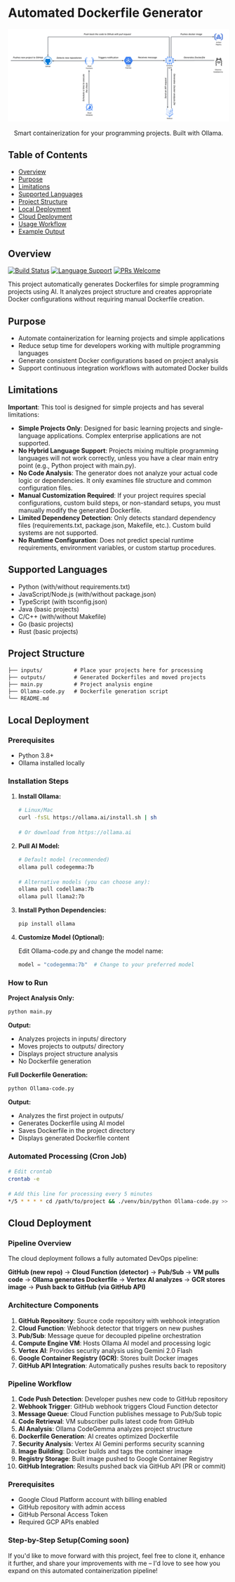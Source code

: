 # Automated Dockerfile Generator

<p align="center">
  <img src="Dockerfile_Genrator_roadmap.png" alt="Python Version">

</p>

<p align="center">
  Smart containerization for your programming projects. Built with Ollama.
</p>



## Table of Contents

- [Overview](#overview)
- [Purpose](#purpose)
- [Limitations](#limitations)
- [Supported Languages](#supported-languages)
- [Project Structure](#project-structure)
- [Local Deployment](#local-deployment)
- [Cloud Deployment](#cloud-deployment)
- [Usage Workflow](#usage-workflow)
- [Example Output](#example-output)

## Overview

[![Build Status](https://img.shields.io/badge/build-passing-brightgreen.svg)](https://github.com/yourusername/dockerfile-generator)
[![Language Support](https://img.shields.io/badge/languages-7-orange.svg)](#supported-languages)
[![PRs Welcome](https://img.shields.io/badge/PRs-welcome-brightgreen.svg)](http://makeapullrequest.com)

This project automatically generates Dockerfiles for simple programming projects using AI. It analyzes project structure and creates appropriate Docker configurations without requiring manual Dockerfile creation.

## Purpose

- Automate containerization for learning projects and simple applications
- Reduce setup time for developers working with multiple programming languages
- Generate consistent Docker configurations based on project analysis
- Support continuous integration workflows with automated Docker builds

## Limitations

**Important**: This tool is designed for simple projects and has several limitations:

- **Simple Projects Only**: Designed for basic learning projects and single-language applications. Complex enterprise applications are not supported.
- **No Hybrid Language Support**: Projects mixing multiple programming languages will not work correctly, unless you have a clear main entry point (e.g., Python project with main.py).
- **No Code Analysis**: The generator does not analyze your actual code logic or dependencies. It only examines file structure and common configuration files.
- **Manual Customization Required**: If your project requires special configurations, custom build steps, or non-standard setups, you must manually modify the generated Dockerfile.
- **Limited Dependency Detection**: Only detects standard dependency files (requirements.txt, package.json, Makefile, etc.). Custom build systems are not supported.
- **No Runtime Configuration**: Does not predict special runtime requirements, environment variables, or custom startup procedures.

## Supported Languages

- Python (with/without requirements.txt)
- JavaScript/Node.js (with/without package.json)
- TypeScript (with tsconfig.json)
- Java (basic projects)
- C/C++ (with/without Makefile)
- Go (basic projects)
- Rust (basic projects)

## Project Structure

```
├── inputs/          # Place your projects here for processing
├── outputs/         # Generated Dockerfiles and moved projects
├── main.py          # Project analysis engine
├── Ollama-code.py   # Dockerfile generation script
└── README.md
```

## Local Deployment

### Prerequisites

- Python 3.8+
- Ollama installed locally

### Installation Steps

1. **Install Ollama:**
   ```bash
   # Linux/Mac
   curl -fsSL https://ollama.ai/install.sh | sh
   
   # Or download from https://ollama.ai
   ```

2. **Pull AI Model:**
   ```bash
   # Default model (recommended)
   ollama pull codegemma:7b
   
   # Alternative models (you can choose any):
   ollama pull codellama:7b
   ollama pull llama2:7b
   ```

3. **Install Python Dependencies:**
   ```bash
   pip install ollama
   ```

4. **Customize Model (Optional):**
   
   Edit Ollama-code.py and change the model name:
   ```python
   model = "codegemma:7b"  # Change to your preferred model
   ```

### How to Run

**Project Analysis Only:**
```bash
python main.py
```

**Output:**
- Analyzes projects in inputs/ directory
- Moves projects to outputs/ directory
- Displays project structure analysis
- No Dockerfile generation

**Full Dockerfile Generation:**
```bash
python Ollama-code.py
```

**Output:**
- Analyzes the first project in outputs/
- Generates Dockerfile using AI model
- Saves Dockerfile in the project directory
- Displays generated Dockerfile content

### Automated Processing (Cron Job)

```bash
# Edit crontab
crontab -e

# Add this line for processing every 5 minutes
*/5 * * * * cd /path/to/project && ./venv/bin/python Ollama-code.py >> /tmp/docker-gen.log 2>&1
```

## Cloud Deployment

### Pipeline Overview

The cloud deployment follows a fully automated DevOps pipeline:

**GitHub (new repo)** → **Cloud Function (detector)** → **Pub/Sub** → **VM pulls code** → **Ollama generates Dockerfile** → **Vertex AI analyzes** → **GCR stores image** → **Push back to GitHub (via GitHub API)**

### Architecture Components

1. **GitHub Repository**: Source code repository with webhook integration
2. **Cloud Function**: Webhook detector that triggers on new pushes
3. **Pub/Sub**: Message queue for decoupled pipeline orchestration
4. **Compute Engine VM**: Hosts Ollama AI model and processing logic
5. **Vertex AI**: Provides security analysis using Gemini 2.0 Flash
6. **Google Container Registry (GCR)**: Stores built Docker images
7. **GitHub API Integration**: Automatically pushes results back to repository

### Pipeline Workflow

1. **Code Push Detection**: Developer pushes new code to GitHub repository
2. **Webhook Trigger**: GitHub webhook triggers Cloud Function detector
3. **Message Queue**: Cloud Function publishes message to Pub/Sub topic
4. **Code Retrieval**: VM subscriber pulls latest code from GitHub
5. **AI Analysis**: Ollama CodeGemma analyzes project structure
6. **Dockerfile Generation**: AI creates optimized Dockerfile
7. **Security Analysis**: Vertex AI Gemini performs security scanning
8. **Image Building**: Docker builds and tags the container image
9. **Registry Storage**: Built image pushed to Google Container Registry
10. **GitHub Integration**: Results pushed back via GitHub API (PR or commit)

### Prerequisites

- Google Cloud Platform account with billing enabled
- GitHub repository with admin access
- GitHub Personal Access Token
- Required GCP APIs enabled

### Step-by-Step Setup(Coming soon)

If you'd like to move forward with this project, feel free to clone it, enhance it further, and share your improvements with me – I'd love to see how you expand on this automated containerization pipeline!

